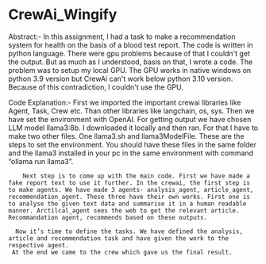# CrewAi_Wingify
Abstract:- 
         In this assignment, I had a task to make a recommendation system for health on the basis of a blood test report. The code is written in python language. There were gpu problems because of that I couldn't get the output. But as much as I understood, basis on that, I wrote a code. The problem was to setup my local GPU. The GPU works in native windows on python 3.9 version but CrewAi can't work below python 3.10 version. Because of this contradiction, I couldn't use the GPU.

Code Explanation:-
          First we imported the important crewai libraries like Agent, Task, Crew etc. Than other libraries like langchain,  os, sys. Then we have set the environment with OpenAI. For getting output we have chosen LLM model llama3:8b.  I downloaded it locally and then ran. For that I have to make two other files. One llama3.sh and llama3ModelFile. These are the steps to set the environment. You should have these files in the same folder and the llama3 installed in your pc in the same environment with command “ollama run llama3”.
          
        Next step is to come up with the main code. First we have made a fake report text to use it further. In the crewai, the first step is to make agents. We have made 3 agents- analysis_agent, article_agent, recommendation_agent. These three have their own works. First one is to analyse the given text data and summarise it in a human readable manner. Arctilcal_agent sees the web to get the relevant article. Recommandation agent, recommends based on these outputs.
        
      Now it’s time to define the tasks. We have defined the analysis, article and recommendation task and have given the work to the respective agent. 
     At the end we came to the crew which gave us the final result.


